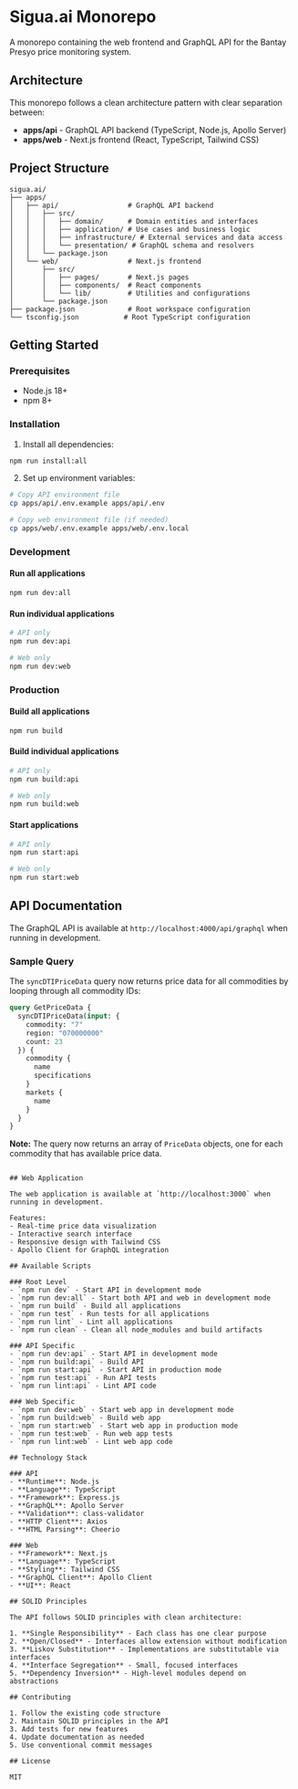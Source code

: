 # Sigua.ai Monorepo

A monorepo containing the web frontend and GraphQL API for the Bantay Presyo price monitoring system.

## Architecture

This monorepo follows a clean architecture pattern with clear separation between:

- **apps/api** - GraphQL API backend (TypeScript, Node.js, Apollo Server)
- **apps/web** - Next.js frontend (React, TypeScript, Tailwind CSS)

## Project Structure

```
sigua.ai/
├── apps/
│   ├── api/                 # GraphQL API backend
│   │   ├── src/
│   │   │   ├── domain/      # Domain entities and interfaces
│   │   │   ├── application/ # Use cases and business logic
│   │   │   ├── infrastructure/ # External services and data access
│   │   │   └── presentation/ # GraphQL schema and resolvers
│   │   └── package.json
│   └── web/                 # Next.js frontend
│       ├── src/
│       │   ├── pages/       # Next.js pages
│       │   ├── components/  # React components
│       │   └── lib/         # Utilities and configurations
│       └── package.json
├── package.json             # Root workspace configuration
└── tsconfig.json           # Root TypeScript configuration
```

## Getting Started

### Prerequisites

- Node.js 18+ 
- npm 8+

### Installation

1. Install all dependencies:
```bash
npm run install:all
```

2. Set up environment variables:
```bash
# Copy API environment file
cp apps/api/.env.example apps/api/.env

# Copy web environment file (if needed)
cp apps/web/.env.example apps/web/.env.local
```

### Development

#### Run all applications
```bash
npm run dev:all
```

#### Run individual applications
```bash
# API only
npm run dev:api

# Web only  
npm run dev:web
```

### Production

#### Build all applications
```bash
npm run build
```

#### Build individual applications
```bash
# API only
npm run build:api

# Web only
npm run build:web
```

#### Start applications
```bash
# API only
npm run start:api

# Web only
npm run start:web
```

## API Documentation

The GraphQL API is available at `http://localhost:4000/api/graphql` when running in development.

### Sample Query

The `syncDTIPriceData` query now returns price data for all commodities by looping through all commodity IDs:

```graphql
query GetPriceData {
  syncDTIPriceData(input: {
    commodity: "7"
    region: "070000000"
    count: 23
  }) {
    commodity {
      name
      specifications
    }
    markets {
      name
    }
  }
}
```

**Note:** The query now returns an array of `PriceData` objects, one for each commodity that has available price data.
```

## Web Application

The web application is available at `http://localhost:3000` when running in development.

Features:
- Real-time price data visualization
- Interactive search interface
- Responsive design with Tailwind CSS
- Apollo Client for GraphQL integration

## Available Scripts

### Root Level
- `npm run dev` - Start API in development mode
- `npm run dev:all` - Start both API and web in development mode
- `npm run build` - Build all applications
- `npm run test` - Run tests for all applications
- `npm run lint` - Lint all applications
- `npm run clean` - Clean all node_modules and build artifacts

### API Specific
- `npm run dev:api` - Start API in development mode
- `npm run build:api` - Build API
- `npm run start:api` - Start API in production mode
- `npm run test:api` - Run API tests
- `npm run lint:api` - Lint API code

### Web Specific
- `npm run dev:web` - Start web app in development mode
- `npm run build:web` - Build web app
- `npm run start:web` - Start web app in production mode
- `npm run test:web` - Run web app tests
- `npm run lint:web` - Lint web app code

## Technology Stack

### API
- **Runtime**: Node.js
- **Language**: TypeScript
- **Framework**: Express.js
- **GraphQL**: Apollo Server
- **Validation**: class-validator
- **HTTP Client**: Axios
- **HTML Parsing**: Cheerio

### Web
- **Framework**: Next.js
- **Language**: TypeScript
- **Styling**: Tailwind CSS
- **GraphQL Client**: Apollo Client
- **UI**: React

## SOLID Principles

The API follows SOLID principles with clean architecture:

1. **Single Responsibility** - Each class has one clear purpose
2. **Open/Closed** - Interfaces allow extension without modification
3. **Liskov Substitution** - Implementations are substitutable via interfaces
4. **Interface Segregation** - Small, focused interfaces
5. **Dependency Inversion** - High-level modules depend on abstractions

## Contributing

1. Follow the existing code structure
2. Maintain SOLID principles in the API
3. Add tests for new features
4. Update documentation as needed
5. Use conventional commit messages

## License

MIT
